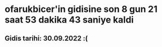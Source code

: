 # ofarukbicer'in gidisine son 8 gun 21 saat 53 dakika 43 saniye kaldi

## Gidis tarihi: 30.09.2022 :(